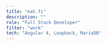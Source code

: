 ```yaml
---
title: "eat.fi"
description: ""
role: "Full Stack Developer"
filter: "work"
tech: "Angular 4, Loopback, MariaDB"
---
```

